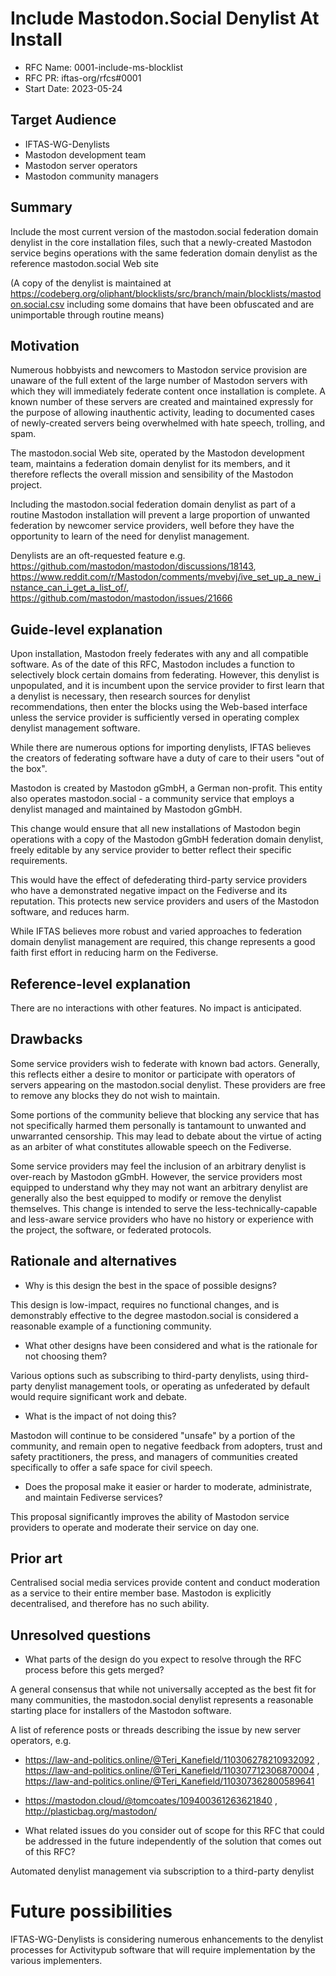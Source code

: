 # Include Mastodon.Social Denylist At Install
- RFC Name: 0001-include-ms-blocklist 
- RFC PR: iftas-org/rfcs#0001
- Start Date: 2023-05-24

## Target Audience

[target-audience]: #target-audience

* IFTAS-WG-Denylists
* Mastodon development team
* Mastodon server operators
* Mastodon community managers

## Summary

[summary]: #summary

Include the most current version of the mastodon.social federation domain denylist in the core installation files, such that a newly-created Mastodon service begins operations with the same federation domain denylist as the reference mastodon.social Web site

(A copy of the denylist is maintained at https://codeberg.org/oliphant/blocklists/src/branch/main/blocklists/mastodon.social.csv including some domains that have been obfuscated and are unimportable through routine means)

## Motivation

[motivation]: #motivation

Numerous hobbyists and newcomers to Mastodon service provision are unaware of the full extent of the large number of Mastodon servers with which they will immediately federate content once installation is complete. A known number of these servers are created and maintained expressly for the purpose of allowing inauthentic activity, leading to documented cases of newly-created servers being overwhelmed with hate speech, trolling, and spam.

The mastodon.social Web site, operated by the Mastodon development team, maintains a federation domain denylist for its members, and it therefore reflects the overall mission and sensibility of the Mastodon project.

Including the mastodon.social federation domain denylist as part of a routine Mastodon installation will prevent a large proportion of unwanted federation by newcomer service providers, well before they have the opportunity to learn of the need for denylist management.

Denylists are an oft-requested feature e.g. https://github.com/mastodon/mastodon/discussions/18143, https://www.reddit.com/r/Mastodon/comments/mvebvj/ive_set_up_a_new_instance_can_i_get_a_list_of/, https://github.com/mastodon/mastodon/issues/21666 

## Guide-level explanation

[guide-level-explanation]: #guide-level-explanation

Upon installation, Mastodon freely federates with any and all compatible software. As of the date of this RFC, Mastodon includes a function to selectively block certain domains from federating. However, this denylist is unpopulated, and it is incumbent upon the service provider to first learn that a denylist is necessary, then research sources for denylist recommendations, then enter the blocks using the Web-based interface unless the service provider is sufficiently versed in operating complex denylist management software.

While there are numerous options for importing denylists, IFTAS believes the creators of federating software have a duty of care to their users "out of the box".

Mastodon is created by Mastodon gGmbH, a German non-profit. This entity also operates mastodon.social - a community service that employs a denylist managed and maintained by Mastodon gGmbH.

This change would ensure that all new installations of Mastodon begin operations with a copy of the Mastodon gGmbH federation domain denylist, freely editable by any service provider to better reflect their specific requirements.

This would have the effect of defederating third-party service providers who have a demonstrated negative impact on the Fediverse and its reputation. This protects new service providers and users of the Mastodon software, and reduces harm.

While IFTAS believes more robust and varied approaches to federation domain denylist management are required, this change represents a good faith first effort in reducing harm on the Fediverse.

## Reference-level explanation

[reference-level-explanation]: #reference-level-explanation

There are no interactions with other features. No impact is anticipated.

## Drawbacks

[drawbacks]: #drawbacks

Some service providers wish to federate with known bad actors. Generally, this reflects either a desire to monitor or participate with operators of servers appearing on the mastodon.social denylist. These providers are free to remove any blocks they do not wish to maintain.

Some portions of the community believe that blocking any service that has not specifically harmed them personally is tantamount to unwanted and unwarranted censorship. This may lead to debate about the virtue of acting as an arbiter of what constitutes allowable speech on the Fediverse.

Some service providers may feel the inclusion of an arbitrary denylist is over-reach by Mastodon gGmbH. However, the service providers most equipped to understand why they may not want an arbitrary denylist are generally also the best equipped to modify or remove the denylist themselves. This change is intended to serve the less-technically-capable and less-aware service providers who have no history or experience with the project, the software, or federated protocols.

## Rationale and alternatives

[rationale-and-alternatives]: #rationale-and-alternatives

- Why is this design the best in the space of possible designs?

This design is low-impact, requires no functional changes, and is demonstrably effective to the degree mastodon.social is considered a reasonable example of a functioning community.

- What other designs have been considered and what is the rationale for not choosing them?

Various options such as subscribing to third-party denylists, using third-party denylist management tools, or operating as unfederated by default would require significant work and debate.

- What is the impact of not doing this?

Mastodon will continue to be considered "unsafe" by a portion of the community, and remain open to negative feedback from adopters, trust and safety practitioners, the press, and managers of communities created specifically to offer a safe space for civil speech.

- Does the proposal make it easier or harder to moderate, administrate, and maintain Fediverse services?

This proposal significantly improves the ability of Mastodon service providers to operate and moderate their service on day one.

## Prior art

[prior-art]: #prior-art

Centralised social media services provide content and conduct moderation as a service to their entire member base. Mastodon is explicitly decentralised, and therefore has no such ability.

## Unresolved questions

[unresolved-questions]: #unresolved-questions

- What parts of the design do you expect to resolve through the RFC process before this gets merged?

A general consensus that while not universally accepted as the best fit for many communities, the mastodon.social denylist represents a reasonable starting place for installers of the Mastodon software.

A list of reference posts or threads describing the issue by new server operators, e.g.
- https://law-and-politics.online/@Teri_Kanefield/110306278210932092 , https://law-and-politics.online/@Teri_Kanefield/110307712306870004 , https://law-and-politics.online/@Teri_Kanefield/110307362800589641 
- https://mastodon.cloud/@tomcoates/109400361263621840 , http://plasticbag.org/mastodon/
 

- What related issues do you consider out of scope for this RFC that could be addressed in the future independently of the solution that comes out of this RFC?

Automated denylist management via subscription to a third-party denylist

# Future possibilities

[future-possibilities]: #future-possibilities

IFTAS-WG-Denylists is considering numerous enhancements to the denylist processes for Activitypub software that will require implementation by the various implementers.
